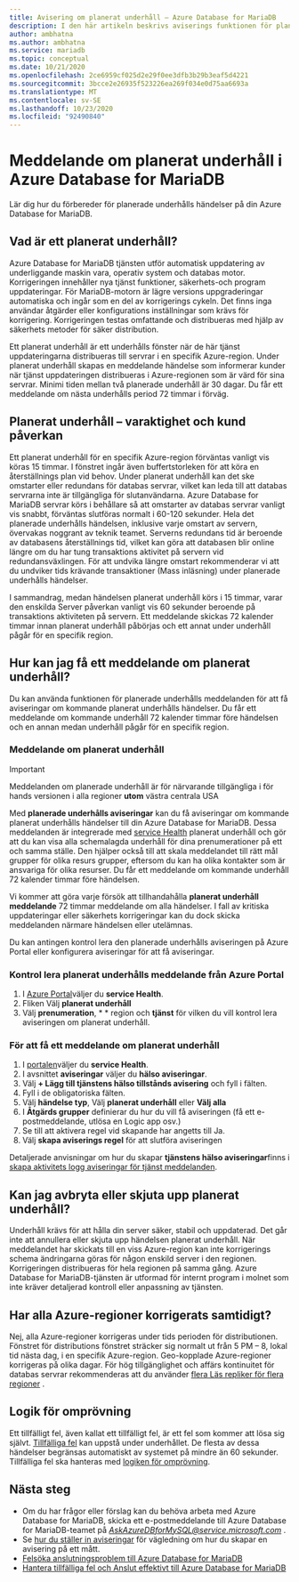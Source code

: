 ```yaml
---
title: Avisering om planerat underhåll – Azure Database for MariaDB
description: I den här artikeln beskrivs aviserings funktionen för planerat underhåll i Azure Database for MariaDB
author: ambhatna
ms.author: ambhatna
ms.service: mariadb
ms.topic: conceptual
ms.date: 10/21/2020
ms.openlocfilehash: 2ce6959cf025d2e29f0ee3dfb3b29b3eaf5d4221
ms.sourcegitcommit: 3bcce2e26935f523226ea269f034e0d75aa6693a
ms.translationtype: MT
ms.contentlocale: sv-SE
ms.lasthandoff: 10/23/2020
ms.locfileid: "92490840"
---
```

# <a name="planned-maintenance-notification-in-azure-database-for-mariadb"></a>Meddelande om planerat underhåll i Azure Database for MariaDB

Lär dig hur du förbereder för planerade underhålls händelser på din Azure Database for MariaDB.

## <a name="what-is-a-planned-maintenance"></a>Vad är ett planerat underhåll?

Azure Database for MariaDB tjänsten utför automatisk uppdatering av underliggande maskin vara, operativ system och databas motor. Korrigeringen innehåller nya tjänst funktioner, säkerhets-och program uppdateringar. För MariaDB-motorn är lägre versions uppgraderingar automatiska och ingår som en del av korrigerings cykeln. Det finns inga användar åtgärder eller konfigurations inställningar som krävs för korrigering. Korrigeringen testas omfattande och distribueras med hjälp av säkerhets metoder för säker distribution.

Ett planerat underhåll är ett underhålls fönster när de här tjänst uppdateringarna distribueras till servrar i en specifik Azure-region. Under planerat underhåll skapas en meddelande händelse som informerar kunder när tjänst uppdateringen distribueras i Azure-regionen som är värd för sina servrar. Minimi tiden mellan två planerade underhåll är 30 dagar. Du får ett meddelande om nästa underhålls period 72 timmar i förväg.

## <a name="planned-maintenance---duration-and-customer-impact"></a>Planerat underhåll – varaktighet och kund påverkan

Ett planerat underhåll för en specifik Azure-region förväntas vanligt vis köras 15 timmar. I fönstret ingår även buffertstorleken för att köra en återställnings plan vid behov. Under planerat underhåll kan det ske omstarter eller redundans för databas servrar, vilket kan leda till att databas servrarna inte är tillgängliga för slutanvändarna. Azure Database for MariaDB servrar körs i behållare så att omstarter av databas servrar vanligt vis snabbt, förväntas slutföras normalt i 60-120 sekunder. Hela det planerade underhålls händelsen, inklusive varje omstart av servern, övervakas noggrant av teknik teamet. Serverns redundans tid är beroende av databasens återställnings tid, vilket kan göra att databasen blir online längre om du har tung transaktions aktivitet på servern vid redundansväxlingen. För att undvika längre omstart rekommenderar vi att du undviker tids krävande transaktioner (Mass inläsning) under planerade underhålls händelser.

I sammandrag, medan händelsen planerat underhåll körs i 15 timmar, varar den enskilda Server påverkan vanligt vis 60 sekunder beroende på transaktions aktiviteten på servern. Ett meddelande skickas 72 kalender timmar innan planerat underhåll påbörjas och ett annat under underhåll pågår för en specifik region.

## <a name="how-can-i-get-notified-of-planned-maintenance"></a>Hur kan jag få ett meddelande om planerat underhåll?

Du kan använda funktionen för planerade underhålls meddelanden för att få aviseringar om kommande planerat underhålls händelser. Du får ett meddelande om kommande underhåll 72 kalender timmar före händelsen och en annan medan underhåll pågår för en specifik region.

### <a name="planned-maintenance-notification"></a>Meddelande om planerat underhåll

> [!IMPORTANT]
> Meddelanden om planerade underhåll är för närvarande tillgängliga i för hands versionen i alla regioner **utom** västra centrala USA

Med **planerade underhålls aviseringar** kan du få aviseringar om kommande planerat underhålls händelser till din Azure Database for MariaDB. Dessa meddelanden är integrerade med [service Health](../service-health/overview.md) planerat underhåll och gör att du kan visa alla schemalagda underhåll för dina prenumerationer på ett och samma ställe. Den hjälper också till att skala meddelandet till rätt mål grupper för olika resurs grupper, eftersom du kan ha olika kontakter som är ansvariga för olika resurser. Du får ett meddelande om kommande underhåll 72 kalender timmar före händelsen.

Vi kommer att göra varje försök att tillhandahålla **planerat underhåll meddelande** 72 timmar meddelande om alla händelser. I fall av kritiska uppdateringar eller säkerhets korrigeringar kan du dock skicka meddelanden närmare händelsen eller utelämnas.

Du kan antingen kontrol lera den planerade underhålls aviseringen på Azure Portal eller konfigurera aviseringar för att få aviseringar. 

### <a name="check-planned-maintenance-notification-from-azure-portal"></a>Kontrol lera planerat underhålls meddelande från Azure Portal

1. I [Azure Portal](https://portal.azure.com)väljer du **service Health**.
2. Fliken Välj **planerat underhåll**
3. Välj **prenumeration**, * * region och **tjänst** för vilken du vill kontrol lera aviseringen om planerat underhåll. 
   
### <a name="to-receive-planned-maintenance-notification"></a>För att få ett meddelande om planerat underhåll

1. I [portalen](https://portal.azure.com)väljer du **service Health**.
2. I avsnittet **aviseringar** väljer du **hälso aviseringar**.
3. Välj **+ Lägg till tjänstens hälso tillstånds avisering** och fyll i fälten.
4. Fyll i de obligatoriska fälten. 
5. Välj **händelse typ**, Välj **planerat underhåll** eller **Välj alla**
6. I **Åtgärds grupper** definierar du hur du vill få aviseringen (få ett e-postmeddelande, utlösa en Logic app osv.)  
7. Se till att aktivera regel vid skapande har angetts till Ja.
8. Välj **skapa aviserings regel** för att slutföra aviseringen

Detaljerade anvisningar om hur du skapar **tjänstens hälso aviseringar**finns i [skapa aktivitets logg aviseringar för tjänst meddelanden](../service-health/alerts-activity-log-service-notifications.md).

## <a name="can-i-cancel-or-postpone-planned-maintenance"></a>Kan jag avbryta eller skjuta upp planerat underhåll?

Underhåll krävs för att hålla din server säker, stabil och uppdaterad. Det går inte att annullera eller skjuta upp händelsen planerat underhåll. När meddelandet har skickats till en viss Azure-region kan inte korrigerings schema ändringarna göras för någon enskild server i den regionen. Korrigeringen distribueras för hela regionen på samma gång. Azure Database for MariaDB-tjänsten är utformad för internt program i molnet som inte kräver detaljerad kontroll eller anpassning av tjänsten.

## <a name="are-all-the-azure-regions-patched-at-the-same-time"></a>Har alla Azure-regioner korrigerats samtidigt?

Nej, alla Azure-regioner korrigeras under tids perioden för distributionen. Fönstret för distributions fönstret sträcker sig normalt ut från 5 PM – 8, lokal tid nästa dag, i en specifik Azure-region. Geo-kopplade Azure-regioner korrigeras på olika dagar. För hög tillgänglighet och affärs kontinuitet för databas servrar rekommenderas att du använder [flera Läs repliker för flera regioner](./concepts-read-replicas.md#cross-region-replication) .

## <a name="retry-logic"></a>Logik för omprövning

Ett tillfälligt fel, även kallat ett tillfälligt fel, är ett fel som kommer att lösa sig självt. [Tillfälliga fel](./concepts-connectivity.md#transient-errors) kan uppstå under underhållet. De flesta av dessa händelser begränsas automatiskt av systemet på mindre än 60 sekunder. Tillfälliga fel ska hanteras med [logiken för omprövning](./concepts-connectivity.md#handling-transient-errors).


## <a name="next-steps"></a>Nästa steg

- Om du har frågor eller förslag kan du behöva arbeta med Azure Database for MariaDB, skicka ett e-postmeddelande till Azure Database for MariaDB-teamet på *AskAzureDBforMySQL@service.microsoft.com* .
- Se [hur du ställer in aviseringar](howto-alert-metric.md) för vägledning om hur du skapar en avisering på ett mått.
- [Felsöka anslutningsproblem till Azure Database for MariaDB](howto-troubleshoot-common-connection-issues.md)
- [Hantera tillfälliga fel och Anslut effektivt till Azure Database for MariaDB](concepts-connectivity.md)
